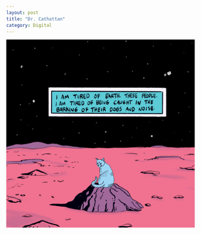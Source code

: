 ```yaml
---
layout: post
title: "Dr. Cathattan"
category: Digital
---
```

![Dr. Cathattan](/images/up/art/digital/drcathattan.png)
